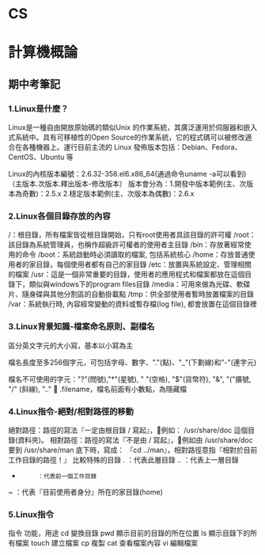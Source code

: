 # CS
# 計算機概論
## 期中考筆記
### 1.Linux是什麼？
Linux是一種自由開放原始碼的類似Unix 的作業系統，其廣泛運用於伺服器和嵌入式系統中。具有可移植性的Open Source的作業系統，它的程式碼可以被修改適合在各種機器上。運行目前主流的 Linux 發佈版本包括：Debian、Fedora、CentOS、Ubuntu 等

Linux的內核版本編號：2.6.32-358.el6.x86_64(通過命令uname -a可以看到)
                                      （主版本.次版本.釋出版本-修改版本）
版本會分為：1.開發中版本範例(主、次版本為奇數)：2.5.x
			    2.穩定版本範例(主、次版本為偶數)：2.6.x
### 2.Linux各個目錄存放的內容
/：根目錄，所有檔案皆從根目錄開始，只有root使用者具該目錄的許可權
/root：該目錄為系統管理員，也稱作超級許可權者的使用者主目錄
/bin：存放著經常使用的命令
/boot：系統啟動時必須讀取的檔案, 包括系統核心
/home：存放普通使用者的家目錄，每個使用者都有自己的家目錄
/etc：放置與系統設定、管理相關的檔案
/usr：這是一個非常重要的目錄，使用者的應用程式和檔案都放在這個目錄下，類似與windows下的program files目錄
/media：可用來做為光碟、軟碟片、隨身碟與其他分割區的自動掛載點
/tmp：供全部使用者暫時放置檔案的目錄
/var：系統執行時, 內容經常變動的資料或暫存檔(log file), 都會放置在這個目錄裡

### 3.Linux背景知識-檔案命名原則、副檔名
區分英文字元的大小寫，基本以小寫為主

檔名長度至多256個字元，可包括字母、數字、"."(點)、"_"(下劃線)和"-"(連字元)

檔名不可使用的字元："?"(問號),"*"(星號), " "(空格), "$"(貨幣符), "&", "("擴號, "/" (斜線), ".." 
.filename，檔名前面有小數點，為隱藏檔

### 4.Linux指令-絕對/相對路徑的移動
絕對路徑：路徑的寫法『一定由根目錄 / 寫起』，例如： /usr/share/doc 這個目錄(資料夾)。
相對路徑：路徑的寫法『不是由 / 寫起』，例如由 /usr/share/doc 要到 /usr/share/man 底下時，寫成： 『cd ../man』，相對路徑意指『相對於目前工作目錄的路徑！』
比較特殊的目錄
   .        	：代表此層目錄
   ..       	：代表上一層目錄
   -          ：代表前一個工作目錄
   ~         ：代表『目前使用者身分』所在的家目錄(home)
### 5.Linux指令
指令
功能，用途
cd
變換目錄
pwd
顯示目前的目錄的所在位置
ls
顯示目錄下的所有檔案
touch
建立檔案
cp
複製
cat
查看檔案內容
vi
編輯檔案




